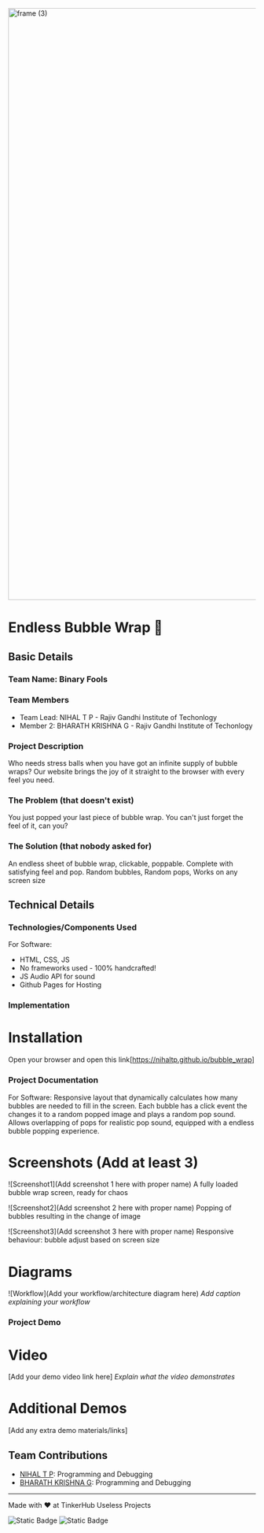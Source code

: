 <img width="3188" height="1202" alt="frame (3)" src="https://github.com/user-attachments/assets/517ad8e9-ad22-457d-9538-a9e62d137cd7" />


# Endless Bubble Wrap 🎯


## Basic Details
### Team Name: Binary Fools


### Team Members
- Team Lead: NIHAL T P - Rajiv Gandhi Institute of Techonlogy
- Member 2: BHARATH KRISHNA G - Rajiv Gandhi Institute of Techonlogy

### Project Description
Who needs stress balls when you have got an infinite supply of bubble wraps?
Our website brings the joy of it straight to the browser with every feel you need.

### The Problem (that doesn't exist)
You just popped your last piece of bubble wrap.
You can't just forget the feel of it, can you?

### The Solution (that nobody asked for)
An endless sheet of bubble wrap, clickable, poppable.
Complete with satisfying feel and pop.
Random bubbles, Random pops, Works on any screen size

## Technical Details
### Technologies/Components Used
For Software:
- HTML, CSS, JS
- No frameworks used - 100% handcrafted!
- JS Audio API for sound
- Github Pages for Hosting

### Implementation

# Installation
Open your browser and open this link[https://nihaltp.github.io/bubble_wrap]

### Project Documentation
For Software:
Responsive layout that dynamically calculates how many bubbles are needed to fill in the screen.
Each bubble has a click event the changes it to a random popped image and plays a random pop sound.
Allows overlapping of pops for realistic pop sound, equipped with a endless bubble popping experience.

# Screenshots (Add at least 3)
![Screenshot1](Add screenshot 1 here with proper name)
A fully loaded bubble wrap screen, ready for chaos

![Screenshot2](Add screenshot 2 here with proper name)
Popping of bubbles resulting in the change of image

![Screenshot3](Add screenshot 3 here with proper name)
Responsive behaviour: bubble adjust based on screen size

# Diagrams
![Workflow](Add your workflow/architecture diagram here)
*Add caption explaining your workflow*

### Project Demo
# Video
[Add your demo video link here]
*Explain what the video demonstrates*

# Additional Demos
[Add any extra demo materials/links]

## Team Contributions
- [NIHAL T P](https://github.com/nihaltp): Programming and Debugging
- [BHARATH KRISHNA G](https://github.com/Bharath-Kris07): Programming and Debugging

---
Made with ❤️ at TinkerHub Useless Projects 

![Static Badge](https://img.shields.io/badge/TinkerHub-24?color=%23000000&link=https%3A%2F%2Fwww.tinkerhub.org%2F)
![Static Badge](https://img.shields.io/badge/UselessProjects--25-25?link=https%3A%2F%2Fwww.tinkerhub.org%2Fevents%2FQ2Q1TQKX6Q%2FUseless%2520Projects)



